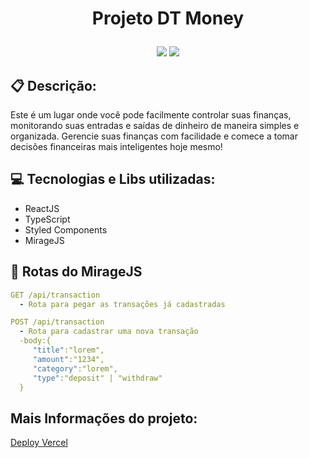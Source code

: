 # <p align="center">Projeto DT Money</p>

<p align = "center">
   <img src="https://img.shields.io/badge/author-Rafael_Soares-4dae71?style=flat-square" />
   <img src="https://img.shields.io/github/languages/count/rafaelsoares07/dt-money?color=4dae71&style=flat-square" />
</p>

## :clipboard: Descrição:
Este é um lugar onde você pode facilmente controlar suas finanças, monitorando suas entradas e saídas de dinheiro de maneira simples e organizada.
Gerencie suas finanças com facilidade e comece a tomar decisões financeiras mais inteligentes hoje mesmo!


## :computer: Tecnologias e Libs utilizadas:
- ReactJS
- TypeScript
- Styled Components
- MirageJS

## :rocket: Rotas do MirageJS
```yml
GET /api/transaction
  - Rota para pegar as transações já cadastradas
```

```yml
POST /api/transaction
  - Rota para cadastrar uma nova transação
  -body:{
     "title":"lorem",
     "amount":"1234",
     "category":"lorem",
     "type":"deposit" | "withdraw"
  }
```
## Mais Informações do projeto:
[Deploy Vercel](https://github.com/rafaelsoares07/projeto20-repoProvas-FRONT)

